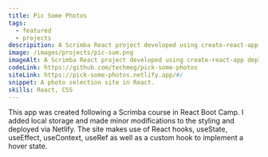 ```yaml
---
title: Pic Some Photos
tags:
  - featured
  - projects
descripition: A Scrimba React project developed using create-react-app deployed in Netlify.
image: /images/projects/pic-sum.png
imageAlt: A Scrimba React project developed using create-react-app deployed in Netlify.
codeLink: https://github.com/techmeg/pick-some-photos
siteLink: https://pick-some-photos.netlify.app/#/
snippet: A photo selection site in React.
skills: React, CSS
---
```

This app was created following a Scrimba course in React Boot Camp. I added local storage  and made minor modifications to the styling and deployed via Netlify. The site makes use of React hooks, useState, useEffect, useContext, useRef as well as a custom hook to implement a hover state.